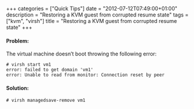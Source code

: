 +++
categories = ["Quick Tips"]
date = "2012-07-12T07:49:00+01:00"
description = "Restoring a KVM guest from corrupted resume state"
tags = ["kvm", "virsh"]
title = "Restoring a KVM guest from corrupted resume state"
+++

#### Problem:

The virtual machine doesn’t boot throwing the following error:

```sh-session
# virsh start vm1
error: failed to get domain 'vm1'
error: Unable to read from monitor: Connection reset by peer
```

#### Solution:

```sh-session
# virsh managedsave-remove vm1
```
